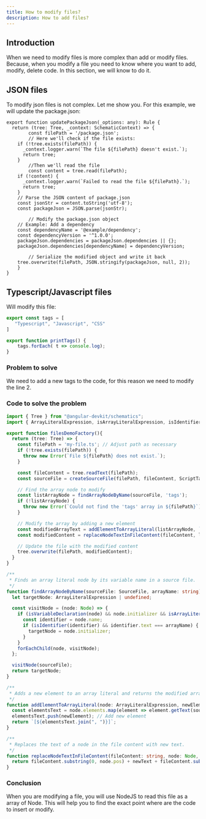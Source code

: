```yaml
---
title: How to modify files?
description: How to add files?
---
```

## Introduction
When we need to modify files is more complex than add or modify files. Because, when you modify a file you need to know where you want
to add, modify, delete code. 
In this section, we will know to do it.

## JSON files
To modify json files is not complex. Let me show you.
For this example, we will update the package.json:

```tsx
export function updatePackageJson(_options: any): Rule {
  return (tree: Tree, _context: SchematicContext) => {
		const filePath = '/package.json';
		// Here we'll check if the file exists:
    if (!tree.exists(filePath)) {
      _context.logger.warn(`The file ${filePath} doesn't exist.`);
      return tree;
    }
		//Then we'll read the file
		const content = tree.read(filePath);
    if (!content) {
      _context.logger.warn(`Failed to read the file ${filePath}.`);
      return tree;
    }
    // Parse the JSON content of package.json
    const jsonStr = content.toString('utf-8');
    const packageJson = JSON.parse(jsonStr);

		// Modify the package.json object
    // Example: Add a dependency
    const dependencyName = '@example/dependency';
    const dependencyVersion = '^1.0.0';
    packageJson.dependencies = packageJson.dependencies || {};
    packageJson.dependencies[dependencyName] = dependencyVersion;

		// Serialize the modified object and write it back
    tree.overwrite(filePath, JSON.stringify(packageJson, null, 2));
	}
}
```

## Typescript/Javascript files
Will modify this file:
```typescript
export const tags = [
   "Typescript", "Javascript", "CSS"
]

export function printTags() {
    tags.forEach( t => console.log);
}
```

### Problem to solve
We need to add a new tags to the code, for this reason we need to modify the line 2.

### Code to solve the problem
```typescript
import { Tree } from "@angular-devkit/schematics";
import { ArrayLiteralExpression, isArrayLiteralExpression, isIdentifier, ScriptTarget, SourceFile, createSourceFile, Node, isVariableDeclaration, forEachChild } from "typescript";

export function filesDemoFactory(){
  return (tree: Tree) => {
    const filePath = 'my-file.ts'; // Adjust path as necessary
    if (!tree.exists(filePath)) {
      throw new Error(`File ${filePath} does not exist.`);
    }

    const fileContent = tree.readText(filePath);
    const sourceFile = createSourceFile(filePath, fileContent, ScriptTarget.Latest, true);

    // Find the array node to modify
    const listArrayNode = findArrayNodeByName(sourceFile, 'tags');
    if (!listArrayNode) {
      throw new Error(`Could not find the 'tags' array in ${filePath}`);
    }

    // Modify the array by adding a new element
    const modifiedArrayText = addElementToArrayLiteral(listArrayNode, `"Scss"`, sourceFile);
    const modifiedContent = replaceNodeTextInFileContent(fileContent, listArrayNode, modifiedArrayText);

    // Update the file with the modified content
    tree.overwrite(filePath, modifiedContent);
  }
}

/**
 * Finds an array literal node by its variable name in a source file.
 */
function findArrayNodeByName(sourceFile: SourceFile, arrayName: string): ArrayLiteralExpression | undefined {
  let targetNode: ArrayLiteralExpression | undefined;

  const visitNode = (node: Node) => {
    if (isVariableDeclaration(node) && node.initializer && isArrayLiteralExpression(node.initializer)) {
      const identifier = node.name;
      if (isIdentifier(identifier) && identifier.text === arrayName) {
        targetNode = node.initializer;
      }
    }
    forEachChild(node, visitNode);
  };

  visitNode(sourceFile);
  return targetNode;
}

/**
 * Adds a new element to an array literal and returns the modified array as a string.
 */
function addElementToArrayLiteral(node: ArrayLiteralExpression, newElement: string, sourceFile: SourceFile): string {
  const elementsText = node.elements.map(element => element.getText(sourceFile));
  elementsText.push(newElement); // Add new element
  return `[${elementsText.join(", ")}]`;
}

/**
 * Replaces the text of a node in the file content with new text.
 */
function replaceNodeTextInFileContent(fileContent: string, node: Node, newText: string): string {
  return fileContent.substring(0, node.pos) + newText + fileContent.substring(node.end);
}

```


### Conclusion

When you are modifying a file, you will use NodeJS to read this file as a array of Node. 
This will help you to find the exact point where are the code to insert or modify.